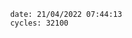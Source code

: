 

                date: 21/04/2022 07:44:13
                cycles: 32100

                         